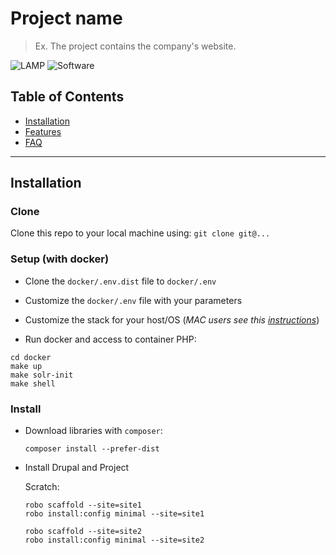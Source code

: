 # Project name

> Ex. The project contains the company's website.

![LAMP](https://img.shields.io/badge/LAMP-Docker-blue)
![Software](https://img.shields.io/badge/Software-Drupal8-blue)

## Table of Contents

- [Installation](#installation)
- [Features](#features)
- [FAQ](#faq)

---

## Installation

### Clone

Clone this repo to your local machine using: `git clone git@...`

### Setup (with docker)

- Clone the `docker/.env.dist` file to `docker/.env`

- Customize the `docker/.env` file with your parameters

- Customize the stack for your host/OS (_MAC users see this [instructions](https://wodby.com/docs/1.0/stacks/drupal/local/#docker-for-mac)_)

- Run docker and access to container PHP:

```shell
cd docker
make up
make solr-init
make shell
```

### Install

- Download libraries with `composer`:

  ```shell
  composer install --prefer-dist
  ```

- Install Drupal and Project

  Scratch:

  ```shell
  robo scaffold --site=site1
  robo install:config minimal --site=site1
  
  robo scaffold --site=site2
  robo install:config minimal --site=site2 
  ```
